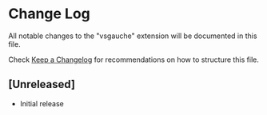 # Change Log

All notable changes to the "vsgauche" extension will be documented in this file.

Check [Keep a Changelog](http://keepachangelog.com/) for recommendations on how to structure this file.

## [Unreleased]

- Initial release